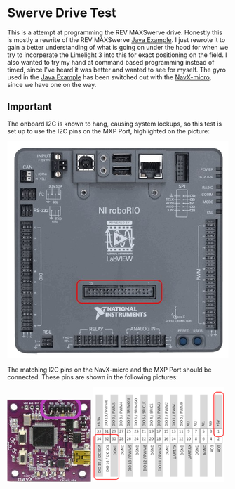# Swerve Drive Test

This is a attempt at programming the REV MAXSwerve drive. Honestly this is mostly a
rewrite of the REV MAXSwerve [Java Example](https://github.com/REVrobotics/MAXSwerve-Java-Template).
I just rewrote it to gain a better understanding of what is going on under the hood
for when we try to incorperate the Limelight 3 into this for exact positioning on
the field. I also wanted to try my hand at command based programming instead of timed,
since I've heard it was better and wanted to see for myself. The gyro used in the
[Java Example](https://github.com/REVrobotics/MAXSwerve-Java-Template) has been
switched out with the [NavX-micro](https://www.andymark.com/products/navx2-micro-navigation-sensor?via=Z2lkOi8vYW5keW1hcmsvV29ya2FyZWE6Ok5hdmlnYXRpb246OlNlYXJjaFJlc3VsdHMvJTdCJTIyYnV0dG9uJTIyJTNBJTIyc2VhcmNoJTIyJTJDJTIycSUyMiUzQSUyMm5hdnglMjIlMkMlMjJ1dGY4JTIyJTNBJTIyJUUyJTlDJTkzJTIyJTdE),
since we have one on the way.

## Important
The onboard I2C is known to hang, causing system lockups, so this test is 
set up to use the I2C pins on the MXP Port, highlighted on the picture:

![Picture of a RoboRIO with the MXP Port circled](./misc/RoboRIO_MXPPort.png)

The matching I2C pins on the NavX-micro and the MXP Port should be connected.
These pins are shown in the following pictures:

![Picture of a NavX-micro with the I2C pins circled](./misc/navx-i2c.png)
![The RoboRIO MXP Port pinout with the I2C pins circled](./misc/MXPPort_Pinout.png)